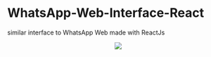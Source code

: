    # WhatsApp-Web-Interface-React
   similar interface to WhatsApp Web made with ReactJs

<p align="center">
   <img src="../images/images.png">

</p>
   
   
   
   
